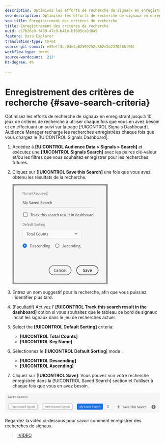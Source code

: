 ```yaml
---
description: Optimisez les efforts de recherche de signaux en enregistrant jusqu’à 10 jeux de critères de recherche à utiliser chaque fois que vous en avez besoin et en effectuant un suivi sur le Tableau de bord. Audience Manager recharge les recherches enregistrées chaque fois que vous chargez le Tableau de bord.
seo-description: Optimisez les efforts de recherche de signaux en enregistrant jusqu’à 10 jeux de critères de recherche à utiliser chaque fois que vous en avez besoin et en effectuant un suivi sur le Tableau de bord. Audience Manager recharge les recherches enregistrées chaque fois que vous chargez le Tableau de bord.
seo-title: Enregistrement des critères de recherche
title: Enregistrement des critères de recherche
uuid: c17b26e0-f489-47c9-b41b-bf895ca9d8a5
feature: Data Explorer
translation-type: tm+mt
source-git-commit: e05eff3cc04e4a82399752c862e2b2370286f96f
workflow-type: tm+mt
source-wordcount: '213'
ht-degree: 4%

---
```



# Enregistrement des critères de recherche {#save-search-criteria}

Optimisez les efforts de recherche de signaux en enregistrant jusqu’à 10 jeux de critères de recherche à utiliser chaque fois que vous en avez besoin et en effectuant un suivi sur la page [!UICONTROL Signals Dashboard]. Audience Manager recharge les recherches enregistrées chaque fois que vous chargez le [!UICONTROL Signals Dashboard].

1. Accédez à **[!UICONTROL Audience Data > Signals > Search]** et exécutez une **[!UICONTROL Signals Search]** avec les paires clé-valeur et/ou les filtres que vous souhaitez enregistrer pour les recherches futures.
1. Cliquez sur **[!UICONTROL Save this Search]** une fois que vous avez obtenu les résultats de la recherche.

   ![Résultat de l’étape](assets/save-search-criteria.png)
1. Entrez un nom suggestif pour la recherche, afin que vous puissiez l&#39;identifier plus tard.
1. (Facultatif) Activez l’ **[!UICONTROL Track this search result in the dashboard]** option si vous souhaitez que le tableau de bord de signaux inclut les signaux dans le jeu de recherches actuel.
1. Select the **[!UICONTROL Default Sorting]** criteria:
   * **[!UICONTROL Total Counts]**
   * **[!UICONTROL Key Name]**
1. Sélectionnez le **[!UICONTROL Default Sorting]** mode :
   * **[!UICONTROL Descending]**
   * **[!UICONTROL Ascending]**
1. Cliquez sur **[!UICONTROL Save]**. Vous pouvez voir votre recherche enregistrée dans la [!UICONTROL Saved Search] section et l&#39;utiliser à chaque fois que vous en avez besoin.

![recherche enregistrée](assets/saved-search.png)

Regardez la vidéo ci-dessous pour savoir comment enregistrer des recherches de signaux.

>[!VIDEO](https://video.tv.adobe.com/v/25147/)
